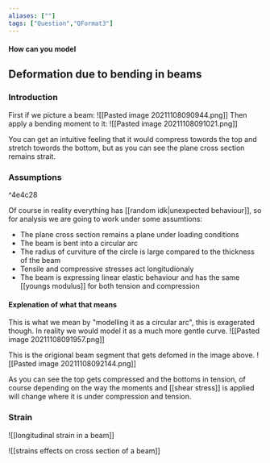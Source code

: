 ```yaml
---
aliases: [""]
tags: ["Question","QFormat3"]
---
```


#### How can you model
## Deformation due to bending in beams
###  Introduction

First if we picture a beam: 
![[Pasted image 20211108090944.png]]
Then apply a bending moment to it:
![[Pasted image 20211108091021.png]]

You can get an intuitive feeling that it would compress towords the top and stretch towords the bottom, but as you can see the plane cross section remains strait.

### Assumptions

^4e4c28

Of course in reality everything has [[random idk|unexpected behaviour]], so for analysis we are going to work under some assumtions:
- The plane cross section remains a plane under loading conditions
- The beam is bent into a circular arc
- The radius of curviture of the circle is large compared to the thickness of the beam
- Tensile and compressive stresses act longitudionaly
- The beam is expressing linear elastic behaviour and has the same [[youngs modulus]] for both tension and compression

#### Explenation of what that means
This is what we mean by "modelling it as a circular arc", this is exagerated though. In reality we would model it as a much more gentle curve.
![[Pasted image 20211108091957.png]]

This is the origional beam segment that gets defomed in the image above.
![[Pasted image 20211108092144.png]]

As you can see the top gets compressed and the bottoms in tension, of course depending on the way the moments and [[shear stress]] is applied will change where it is under compression and tension.

### Strain
![[longitudinal strain in a beam]]

![[strains effects on cross section of a beam]]